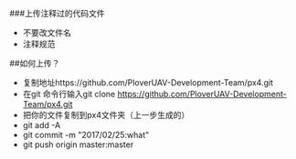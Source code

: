 ###上传注释过的代码文件
* 不要改文件名
* 注释规范



##如何上传？
* 复制地址https://github.com/PloverUAV-Development-Team/px4.git
* 在git 命令行输入git clone https://github.com/PloverUAV-Development-Team/px4.git
* 把你的文件复制到px4文件夹（上一步生成的）
* git add -A
* git commit -m "2017/02/25:what"
* git push origin master:master

